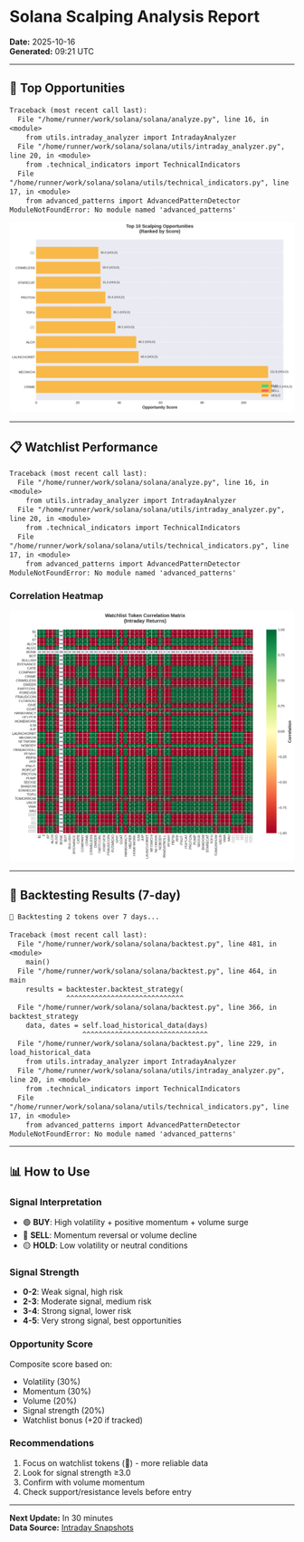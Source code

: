 # Solana Scalping Analysis Report
**Date:** 2025-10-16  
**Generated:** 09:21 UTC

---

## 🎯 Top Opportunities

```
Traceback (most recent call last):
  File "/home/runner/work/solana/solana/analyze.py", line 16, in <module>
    from utils.intraday_analyzer import IntradayAnalyzer
  File "/home/runner/work/solana/solana/utils/intraday_analyzer.py", line 20, in <module>
    from .technical_indicators import TechnicalIndicators
  File "/home/runner/work/solana/solana/utils/technical_indicators.py", line 17, in <module>
    from advanced_patterns import AdvancedPatternDetector
ModuleNotFoundError: No module named 'advanced_patterns'
```

![Top Opportunities](../charts/opportunities_2025-10-16.png)


---

## 📋 Watchlist Performance

```
Traceback (most recent call last):
  File "/home/runner/work/solana/solana/analyze.py", line 16, in <module>
    from utils.intraday_analyzer import IntradayAnalyzer
  File "/home/runner/work/solana/solana/utils/intraday_analyzer.py", line 20, in <module>
    from .technical_indicators import TechnicalIndicators
  File "/home/runner/work/solana/solana/utils/technical_indicators.py", line 17, in <module>
    from advanced_patterns import AdvancedPatternDetector
ModuleNotFoundError: No module named 'advanced_patterns'
```

### Correlation Heatmap

![Watchlist Correlation](../charts/watchlist_correlation_2025-10-16.png)

---

## 🔬 Backtesting Results (7-day)

```
🔄 Backtesting 2 tokens over 7 days...

Traceback (most recent call last):
  File "/home/runner/work/solana/solana/backtest.py", line 481, in <module>
    main()
  File "/home/runner/work/solana/solana/backtest.py", line 464, in main
    results = backtester.backtest_strategy(
              ^^^^^^^^^^^^^^^^^^^^^^^^^^^^^
  File "/home/runner/work/solana/solana/backtest.py", line 366, in backtest_strategy
    data, dates = self.load_historical_data(days)
                  ^^^^^^^^^^^^^^^^^^^^^^^^^^^^^^^
  File "/home/runner/work/solana/solana/backtest.py", line 229, in load_historical_data
    from utils.intraday_analyzer import IntradayAnalyzer
  File "/home/runner/work/solana/solana/utils/intraday_analyzer.py", line 20, in <module>
    from .technical_indicators import TechnicalIndicators
  File "/home/runner/work/solana/solana/utils/technical_indicators.py", line 17, in <module>
    from advanced_patterns import AdvancedPatternDetector
ModuleNotFoundError: No module named 'advanced_patterns'
```


---

## 📊 How to Use

### Signal Interpretation
- 🟢 **BUY**: High volatility + positive momentum + volume surge
- 🔴 **SELL**: Momentum reversal or volume decline
- 🟡 **HOLD**: Low volatility or neutral conditions

### Signal Strength
- **0-2**: Weak signal, high risk
- **2-3**: Moderate signal, medium risk
- **3-4**: Strong signal, lower risk
- **4-5**: Very strong signal, best opportunities

### Opportunity Score
Composite score based on:
- Volatility (30%)
- Momentum (30%)
- Volume (20%)
- Signal strength (20%)
- Watchlist bonus (+20 if tracked)

### Recommendations
1. Focus on watchlist tokens (📌) - more reliable data
2. Look for signal strength ≥3.0
3. Confirm with volume momentum
4. Check support/resistance levels before entry

---

**Next Update:** In 30 minutes  
**Data Source:** [Intraday Snapshots](https://github.com/stelios5791/sol-reports/tree/main/intraday)
